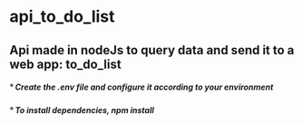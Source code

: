 # api_to_do_list

<div> <h2> Api made in nodeJs to query data and send it to a web app: to_do_list </h2> </div>
<div> <h5> ° Create the .env file and configure it according to your environment </h5> </div>
<div> <h5> ° To install dependencies, npm install </h5> </div>